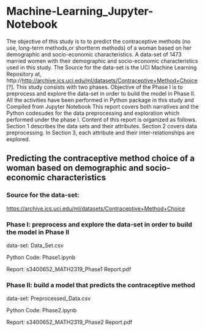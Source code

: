 # Machine-Learning_Jupyter-Notebook
The objective of this study is to to predict the contraceptive methods (no use, long-term methods,or shortterm methods) of a woman based on her demographic and socio-economic characteristics. A data-set of 1473 married women with their demographic and socio-economic characteristics used in this study. The Source for the data-set is the UCI Machine Learning Repository at, http://http://archive.ics.uci.edu/ml/datasets/Contraceptive+Method+Choice [?]. This study consists with two phases. Objective of the Phase I is to preprocess and explore the data-set in order to build the model in Phase II. All the activities have been performed in Python package in this study and Compiled from Jupyter Notebook This report covers both narratives and the Python codesudes for the data preprocessing and exploration which performed under the phase I. Content of this report is organized as follows. Section 1 describes the data sets and their attributes. Section 2 covers data preprocessing. In Section 3, each attribute and their inter-relationships are explored.


## Predicting the contraceptive method choice of a woman based on demographic and socio-economic characteristics

### Source for the data-set:
https://archive.ics.uci.edu/ml/datasets/Contraceptive+Method+Choice

### Phase I: preprocess and explore the data-set in order to build the model in Phase II

data-set: Data_Set.csv

Python Code: Phase1.ipynb

Report: s3400652_MATH2319_Phase1 Report.pdf


### Phase II: build a model that predicts the contraceptive method

data-set: Preprocessed_Data.csv

Python Code: Phase2.ipynb

Report: s3400652_MATH2319_Phase2 Report.pdf
